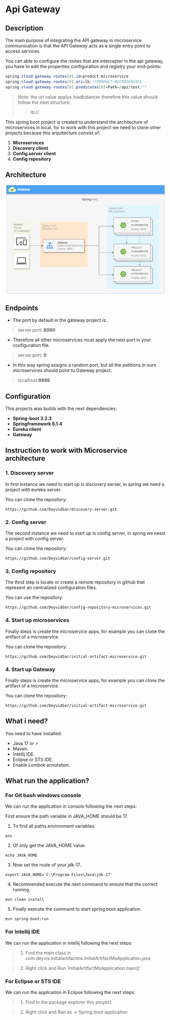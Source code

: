 # Api Gateway

## Description

<p>The main purpose of integrating the API gateway in microservice communication is that the API Gateway acts as a single entry point to access services.</p>

<p>You can able to configure the routes that are intercepter in the api gateway, you have to edit the properties configuration and registry your end-points:</p>

```java
spring.cloud.gateway.routes[0].id=product-microservice
spring.cloud.gateway.routes[0].uri=lb://PRODUCT-MICROSERVICE
spring.cloud.gateway.routes[0].predicates[0]=Path=/api/test/**
```

> Note: the uri value applys loadbalancer therefore this value should follow the next structure:
>> lb://<name registry in eureka server>

<p>This spring boot project is created to understand the architecture of microservices in local, for to work with this project we need to clone other projects because this arquitecture consist of:</p>

1. **Microservices**
2. **Discovery client**
3. **Config server client**
4. **Config repository**

## Architecture

![Architecture diagram.](https://raw.githubusercontent.com/DeyvidGar/assets/master/Gateway.png)

## Endpoints

- The port by default in the gateway project is:.

> server.port: **8080**

- Therefore all other microservices must apply the next port in your configuration file.

> server.port: **0**

- In this way spring assigns a random port, but all the petitions in ours microservices should point to Gateway project.

> localhost:**8888**

## Configuration

<p>This projects was builds with the next dependencies:</p>

- **Spring-boot 3.2.3**
- **Springframework 6.1.4**
- **Eureka client**
- **Gateway**

## Instruction to work with Microservice architecture

### 1. Discovery server

<p>In first instance we need to start up is discovery server, in spring we need a project with eureka server.</p>

<p>You can clone the repository:</p>

```console
https://github.com/DeyvidGar/discovery-server.git
```

### 2. Config server

<p>The second instance we need to start up is config server, in spring we need a project with config server.</p>

<p>You can clone the repository:</p>

```console
https://github.com/DeyvidGar/config-server.git
```

### 3. Config repository

<p>The thrid step is locate or create a remote repository in github that represent an centralized configuration files.</p>

<p>You can use the repository:</p>

```console
https://github.com/DeyvidGar/config-repository-microservices.git
```

### 4. Start up microservices

<p>Finally steps is create the microservice apps, for example you can clone the artifact of a microservice.</p>

<p>You can clone the repository:</p>

```console
https://github.com/DeyvidGar/initial-artifact-microservice.git
```

### 4. Start up Gateway

<p>Finally steps is create the microservice apps, for example you can clone the artifact of a microservice.</p>

<p>You can clone the repository:</p>

```console
https://github.com/DeyvidGar/initial-artifact-microservice.git
```

## What i need?

<p>You need to have installed:<p>

- Java 17 or >
- Maven.
- Intellij IDE.
- Eclipse or STS IDE.
- Enable Lombok annotation.

## What run the application?

### For Git bash windows console

<p>We can run the application in console following the next steps:</p>

<p>First ensure the path variable in JAVA_HOME should be 17.</p>

1. To find all paths environment variables.

```console
env
```

2. Of only get the JAVA_HOME value.

```console
echo JAVA_HOME
```

3. Now set the route of your jdk-17.

```console
export JAVA_HOME='C:\Program Files\Java\jdk-17'
```

4. Recommended execute the next command to ensure that the correct running.

```console
mvn clean install
```

5. Finally execute the command to start spring boot application.

```console
mvn spring-boot:run
```

### For Intellij IDE

<p>We can run the application in intellij following the next steps:</p>

> 1. Find the main class in com.deyvis.initialartifactms.InitialArtifactMsApplication.java

> 2. Right click and Run 'InitialArtifactMsApplication.main()'

### For Eclipse or STS IDE

<p>We can run the application in Eclipse following the next steps:</p>

> 1. Find in the package explorer this proyect

> 2. Right click and Run as -> Spring boot application.